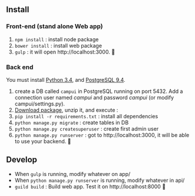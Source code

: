 ## Install

### Front-end (stand alone Web app)
1. `npm install` : install node package
2. `bower install` : install web package
3. `gulp` : it will open http://localhost:3000. :tada:


### Back end
You must install [Python 3.4](https://www.python.org/), and [PostgreSQL 9.4](https://www.postgresql.org/).

1. create a DB called `campui` in PostgreSQL running on port 5432. Add a connection user named *campui* and password *campui* (or modify campui/settings.py).
2. [Download package](https://github.com/cbeauchesne/campui/archive/master.zip), unzip it, and execute : 
3. `pip install -r requirements.txt` :  install all dependencies
4. `python manage.py migrate` : create tables in DB
5. `python manage.py createsuperuser` : create first admin user
6. `python manage.py runserver` : got to http://localhost:3000, it will be able to use your backend. :tada:

## Develop
* When `gulp` is running, modify whatever on app/
* When `python manage.py runserver` is running, modify whatever in api/
* `guild build` : Build web app. Test it on http://localhost:8000 :tada:

